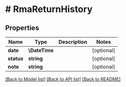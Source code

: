 # # RmaReturnHistory


## Properties 


Name | Type | Description | Notes
------------ | ------------- | ------------- | -------------
**date**| **\DateTime** |   | [optional]
**status**| **string** |   | [optional]
**note**| **string** |   | [optional]


[[Back to Model list]](../../README.md#models) [[Back to API list]](../../README.md#endpoints) [[Back to README]](../../README.md)

